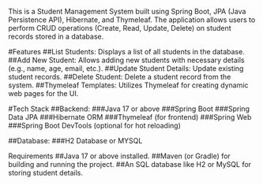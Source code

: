 This is a Student Management System built using Spring Boot, JPA (Java Persistence API), Hibernate, and Thymeleaf. The application allows users to perform CRUD operations (Create, Read, Update, Delete) on student records stored in a database.

#Features
##List Students: Displays a list of all students in the database.
##Add New Student: Allows adding new students with necessary details (e.g., name, age, email, etc.).
##Update Student Details: Update existing student records.
##Delete Student: Delete a student record from the system.
##Thymeleaf Templates: Utilizes Thymeleaf for creating dynamic web pages for the UI.


#Tech Stack
##Backend:
###Java 17 or above
###Spring Boot
###Spring Data JPA
###Hibernate ORM
###Thymeleaf (for frontend)
###Spring Web
###Spring Boot DevTools (optional for hot reloading)

##Database:
###H2 Database or MYSQL

Requirements
##Java 17 or above installed.
##Maven (or Gradle) for building and running the project.
##An SQL database like H2 or MySQL for storing student details.
